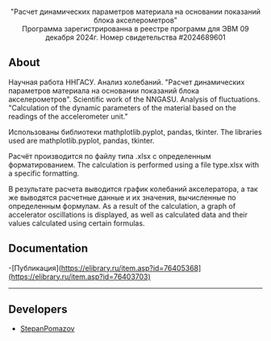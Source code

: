 
<p align="center">
      "Расчет динамических параметров материала на основании показаний блока акселерометров" </br>
      Программа зарегистрированна в реестре программ для ЭВМ 09 декабря 2024г. Номер свидетельства #2024689601
</p>

## About
Научная работа ННГАСУ. Анализ колебаний. "Расчет динамических параметров материала на основании показаний блока акселерометров".
Scientific work of the NNGASU. Analysis of fluctuations. "Calculation of the dynamic parameters of the material based on the readings of the accelerometer unit."

Использованы библиотеки mathplotlib.pyplot, pandas, tkinter.
The libraries used are mathplotlib.pyplot, pandas, tkinter.

Расчёт производится по файлу типа .xlsx с определенным форматированием.
The calculation is performed using a file type.xlsx with a specific formatting.

В результате расчета выводится график колебаний акселератора, а так же выводятся расчетные данные и их значения, вычисленные по определенным формулам.
As a result of the calculation, a graph of accelerator oscillations is displayed, as well as calculated data and their values calculated using certain formulas.

## Documentation

-[Публикация](https://elibrary.ru/item.asp?id=76405368](https://elibrary.ru/item.asp?id=76403703)

***

## Developers

- [StepanPomazov](https://github.com/stepanpomazov)
